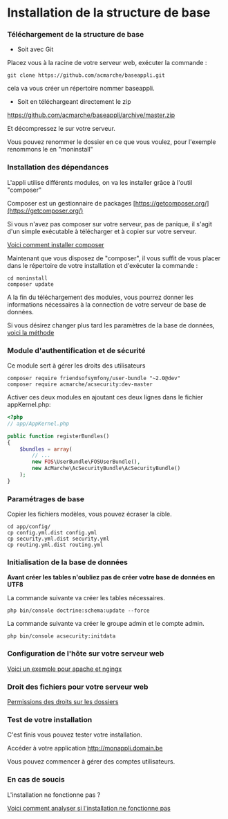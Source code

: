 Installation de la structure de base
=========

### Téléchargement de la structure de base

* Soit avec Git

Placez vous à la racine de votre serveur web, exécuter la commande :

```shell
git clone https://github.com/acmarche/baseappli.git
```

cela va vous créer un répertoire nommer baseappli.

* Soit en téléchargeant directement le zip

https://github.com/acmarche/baseappli/archive/master.zip

Et décompressez le sur votre serveur.

Vous pouvez renommer le dossier en ce que vous voulez, pour l'exemple renommons le en "moninstall"

### Installation des dépendances

L'appli utilise différents modules, on va les installer grâce à l'outil "composer"

Composer est un gestionnaire de packages [https://getcomposer.org/](https://getcomposer.org/)

Si vous n'avez pas composer sur votre serveur, pas de panique, il s'agit d'un simple exécutable à télécharger et à copier sur votre serveur.

[Voici comment installer composer](https://github.com/acmarche/baseappli/blob/master/src/AcMarche/BaseBundle/Resources/doc/composer.md)

Maintenant que vous disposez de "composer", il vous suffit de vous placer dans le répertoire de votre installation et d'exécuter la commande :

```shell
cd moninstall
composer update
```

A la fin du téléchargement des modules, vous pourrez donner les informations nécessaires à la connection de votre serveur de base de données.

Si vous désirez changer plus tard les paramètres de la base de données, [voici la méthode](https://github.com/acmarche/baseappli/blob/master/src/AcMarche/BaseBundle/Resources/doc/database.md)

### Module d'authentification et de sécurité

Ce module sert à gérer les droits des utilisateurs

```shell
composer require friendsofsymfony/user-bundle "~2.0@dev"
composer require acmarche/acsecurity:dev-master
```

Activer ces deux modules en ajoutant ces deux lignes dans le fichier appKernel.php:

``` php
<?php
// app/AppKernel.php

public function registerBundles()
{
    $bundles = array(
        // ...
        new FOS\UserBundle\FOSUserBundle(),
        new AcMarche\AcSecurityBundle\AcSecurityBundle()        
    );
}
```
    
### Paramétrages de base

Copier les fichiers modèles, vous pouvez écraser la cible. 

``` shell
cd app/config/
cp config.yml.dist config.yml
cp security.yml.dist security.yml
cp routing.yml.dist routing.yml
```  

### Initialisation de la base de données

**Avant créer les tables n'oubliez pas de créer votre base de données en UTF8**

La commande suivante va créer les tables nécessaires.

``` shell
php bin/console doctrine:schema:update --force
```

La commande suivante va créer le groupe admin et le compte admin.

```shell
php bin/console acsecurity:initdata
```

### Configuration de l'hôte sur votre serveur web

[Voici un exemple pour apache et ngingx](https://github.com/acmarche/baseappli/blob/master/src/AcMarche/BaseBundle/Resources/doc/apache.md)

### Droit des fichiers pour votre serveur web

[Permissions des droits sur les dossiers](https://github.com/acmarche/baseappli/blob/master/src/AcMarche/BaseBundle/Resources/doc/droit.md)

### Test de votre installation

C'est finis vous pouvez tester votre installation.

Accéder à votre application http://monappli.domain.be

Vous pouvez commencer à gérer des comptes utilisateurs.

### En cas de soucis

L'installation ne fonctionne pas ?

[Voici comment analyser si l'installation ne fonctionne pas](https://github.com/acmarche/baseappli/blob/master/src/AcMarche/BaseBundle/Resources/doc/apache.md)